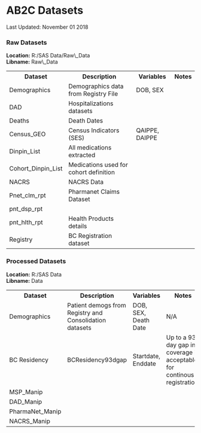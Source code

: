 AB2C Datasets
================
Last Updated: November 01 2018

<h3>
Raw Datasets
</h3>
<p>
<B>Location:</B> R:/SAS Data/Raw\_Data<br> <B>Libname:</B> Raw\_Data
</p>
<table style="width:100%">
<tr>
    <th>Dataset</th>
    <th>Description</th>
    <th>Variables</th>
    <th>Notes</th>

</tr>
<tr>
    <td>Demographics</td>
    <td>Demographics data from Registry File</td>
    <td>DOB, SEX</td>
    <td></td>

</tr>
<tr>
    <td>DAD</td>
    <td>Hospitalizations datasets</td>
    <td></td>
    <td></td>

</tr>
<tr>
    <td>Deaths</td>
    <td>Death Dates</td>
    <td></td>
    <td></td>

</tr>
    <tr>
    <td>Census_GEO</td>
    <td>Census Indicators (SES)</td>
    <td>QAIPPE, DAIPPE</td>
    <td></td>

</tr>
      <tr>
    <td>Dinpin_List</td>
    <td>All medications extracted</td>
    <td></td>
    <td></td>

</tr>
      <tr>
    <td>Cohort_Dinpin_List</td>
    <td>Medications used for cohort definition</td>
    <td></td>
    <td></td>

</tr>
      <tr>
    <td>NACRS</td>
    <td>NACRS Data</td>
    <td></td>
    <td></td>

</tr>
    <tr>
    <td>Pnet_clm_rpt</td>
    <td>Pharmanet Claims Dataset</td>
    <td></td>
    <td></td>

</tr>
    <tr>
    <td>pnt_dsp_rpt</td>
    <td></td>
    <td></td>
    <td></td>

</tr>
    <tr>
    <td>pnt_hlth_rpt</td>
    <td>Health Products details</td>
    <td></td>
    <td></td>

</tr>
      <tr>
    <td>Registry</td>
    <td>BC Registration dataset</td>
    <td></td>
    <td></td>

</tr>
</table>
<h3>
Processed Datasets
</h3>
<p>
<B>Location:</B> R:/SAS Data<br> <B>Libname:</B> Data
</p>
<table style="width:100%">
<tr>
    <th>Dataset</th>
    <th>Description</th>
    <th>Variables</th>
    <th>Notes</th>

</tr>
<tr>
    <td>Demographics</td>
    <td>Patient demogs from Registry and Consolidation datasets</td>
    <td>DOB, SEX, Death Date</td>
    <td>N/A</td>

</tr>
<tr>
    <td>BC Residency</td>
    <td>BCResidency93dgap</td>
    <td>Startdate, Enddate</td>
    <td>Up to a 93 day gap in coverage is acceptable for continous registration.</td>

</tr>
<tr>
    <td>MSP_Manip</td>
    <td></td>
    <td></td>
    <td></td>

</tr>
    <tr>
    <td>DAD_Manip</td>
    <td></td>
    <td></td>
    <td></td>

</tr>
      <tr>
    <td>PharmaNet_Manip</td>
    <td></td>
    <td></td>
    <td></td>

</tr>
      <tr>
    <td>NACRS_Manip</td>
    <td></td>
    <td></td>
    <td></td>

</tr>
</table>
